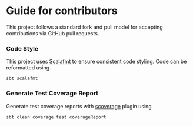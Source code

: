# Guide for contributors

This project follows a standard fork and pull model for accepting contributions via
GitHub pull requests.

### Code Style

This project uses [Scalafmt](https://olafurpg.github.io/scalafmt/) to ensure consistent code styling.
Code can be reformatted using

    sbt scalafmt
    

### Generate Test Coverage Report

Generate test coverage reports with [scoverage](http://scoverage.org/) plugin using

    sbt clean coverage test coverageReport